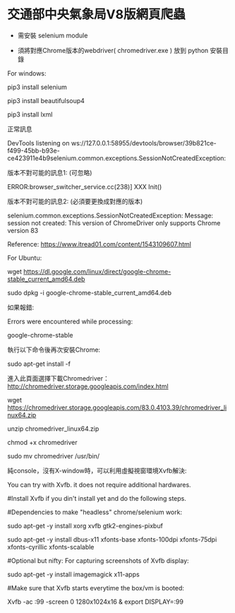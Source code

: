 # 交通部中央氣象局V8版網頁爬蟲


* 需安裝 selenium module

* 須將對應Chrome版本的webdriver( chromedriver.exe ) 放到 python 安裝目錄 

For windows:

   pip3 install selenium
   
   pip3 install beautifulsoup4
   
   pip3 install lxml

正常訊息

DevTools listening on ws://127.0.0.1:58955/devtools/browser/39b821ce-f499-45bb-b93e-ce423911e4b9selenium.common.exceptions.SessionNotCreatedException: 

版本不對可能的訊息1: (可忽略)

ERROR:browser_switcher_service.cc(238)] XXX Init()

版本不對可能的訊息2: (必須要更換成對應的版本)

selenium.common.exceptions.SessionNotCreatedException: Message: session not created: This version of ChromeDriver only supports Chrome version 83

Reference:
https://www.itread01.com/content/1543109607.html


For Ubuntu:

   wget https://dl.google.com/linux/direct/google-chrome-stable_current_amd64.deb
   
   sudo dpkg -i google-chrome-stable_current_amd64.deb

如果報錯:

Errors were encountered while processing:

 google-chrome-stable
 
執行以下命令後再次安裝Chrome:

   sudo apt-get install -f


進入此頁面選擇下載Chromedriver：http://chromedriver.storage.googleapis.com/index.html

   wget https://chromedriver.storage.googleapis.com/83.0.4103.39/chromedriver_linux64.zip
   
   unzip chromedriver_linux64.zip
   
   chmod +x chromedriver
   
   sudo mv chromedriver /usr/bin/
   


純console，沒有X-window時，可以利用虛擬視窗環境Xvfb解決:

You can try with Xvfb. it does not require additional hardwares.

#Install Xvfb if you din't install yet and do the following steps.

#Dependencies to make "headless" chrome/selenium work:

sudo apt-get -y install xorg xvfb gtk2-engines-pixbuf 

sudo apt-get -y install dbus-x11 xfonts-base xfonts-100dpi xfonts-75dpi xfonts-cyrillic xfonts-scalable


#Optional but nifty: For capturing screenshots of Xvfb display:

sudo apt-get -y install imagemagick x11-apps

#Make sure that Xvfb starts everytime the box/vm is booted:

Xvfb -ac :99 -screen 0 1280x1024x16 & export DISPLAY=:99
